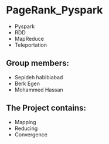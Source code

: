 # PageRank_Pyspark
- Pyspark
- RDD
- MapReduce
- Teleportation 

## Group members:
- Sepideh habibiabad
- Berk Egen
- Mohammed Hassan

## The Project contains: 
- Mapping
- Reducing 
- Convergence
